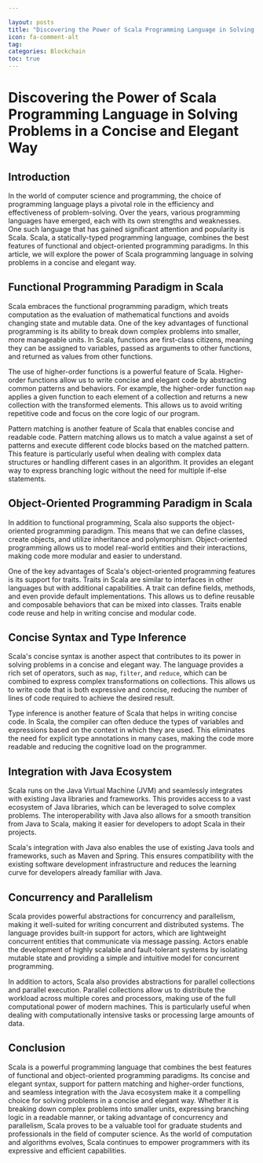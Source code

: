 ```yaml
---

layout: posts
title: "Discovering the Power of Scala Programming Language in Solving Problems in a Concise and Elegant Way"
icon: fa-comment-alt
tag:      
categories: Blockchain
toc: true
---
```




# Discovering the Power of Scala Programming Language in Solving Problems in a Concise and Elegant Way

## Introduction

In the world of computer science and programming, the choice of programming language plays a pivotal role in the efficiency and effectiveness of problem-solving. Over the years, various programming languages have emerged, each with its own strengths and weaknesses. One such language that has gained significant attention and popularity is Scala. Scala, a statically-typed programming language, combines the best features of functional and object-oriented programming paradigms. In this article, we will explore the power of Scala programming language in solving problems in a concise and elegant way.

## Functional Programming Paradigm in Scala

Scala embraces the functional programming paradigm, which treats computation as the evaluation of mathematical functions and avoids changing state and mutable data. One of the key advantages of functional programming is its ability to break down complex problems into smaller, more manageable units. In Scala, functions are first-class citizens, meaning they can be assigned to variables, passed as arguments to other functions, and returned as values from other functions.

The use of higher-order functions is a powerful feature of Scala. Higher-order functions allow us to write concise and elegant code by abstracting common patterns and behaviors. For example, the higher-order function `map` applies a given function to each element of a collection and returns a new collection with the transformed elements. This allows us to avoid writing repetitive code and focus on the core logic of our program.

Pattern matching is another feature of Scala that enables concise and readable code. Pattern matching allows us to match a value against a set of patterns and execute different code blocks based on the matched pattern. This feature is particularly useful when dealing with complex data structures or handling different cases in an algorithm. It provides an elegant way to express branching logic without the need for multiple if-else statements.

## Object-Oriented Programming Paradigm in Scala

In addition to functional programming, Scala also supports the object-oriented programming paradigm. This means that we can define classes, create objects, and utilize inheritance and polymorphism. Object-oriented programming allows us to model real-world entities and their interactions, making code more modular and easier to understand.

One of the key advantages of Scala's object-oriented programming features is its support for traits. Traits in Scala are similar to interfaces in other languages but with additional capabilities. A trait can define fields, methods, and even provide default implementations. This allows us to define reusable and composable behaviors that can be mixed into classes. Traits enable code reuse and help in writing concise and modular code.

## Concise Syntax and Type Inference

Scala's concise syntax is another aspect that contributes to its power in solving problems in a concise and elegant way. The language provides a rich set of operators, such as `map`, `filter`, and `reduce`, which can be combined to express complex transformations on collections. This allows us to write code that is both expressive and concise, reducing the number of lines of code required to achieve the desired result.

Type inference is another feature of Scala that helps in writing concise code. In Scala, the compiler can often deduce the types of variables and expressions based on the context in which they are used. This eliminates the need for explicit type annotations in many cases, making the code more readable and reducing the cognitive load on the programmer.

## Integration with Java Ecosystem

Scala runs on the Java Virtual Machine (JVM) and seamlessly integrates with existing Java libraries and frameworks. This provides access to a vast ecosystem of Java libraries, which can be leveraged to solve complex problems. The interoperability with Java also allows for a smooth transition from Java to Scala, making it easier for developers to adopt Scala in their projects.

Scala's integration with Java also enables the use of existing Java tools and frameworks, such as Maven and Spring. This ensures compatibility with the existing software development infrastructure and reduces the learning curve for developers already familiar with Java.

## Concurrency and Parallelism

Scala provides powerful abstractions for concurrency and parallelism, making it well-suited for writing concurrent and distributed systems. The language provides built-in support for actors, which are lightweight concurrent entities that communicate via message passing. Actors enable the development of highly scalable and fault-tolerant systems by isolating mutable state and providing a simple and intuitive model for concurrent programming.

In addition to actors, Scala also provides abstractions for parallel collections and parallel execution. Parallel collections allow us to distribute the workload across multiple cores and processors, making use of the full computational power of modern machines. This is particularly useful when dealing with computationally intensive tasks or processing large amounts of data.

## Conclusion

Scala is a powerful programming language that combines the best features of functional and object-oriented programming paradigms. Its concise and elegant syntax, support for pattern matching and higher-order functions, and seamless integration with the Java ecosystem make it a compelling choice for solving problems in a concise and elegant way. Whether it is breaking down complex problems into smaller units, expressing branching logic in a readable manner, or taking advantage of concurrency and parallelism, Scala proves to be a valuable tool for graduate students and professionals in the field of computer science. As the world of computation and algorithms evolves, Scala continues to empower programmers with its expressive and efficient capabilities.